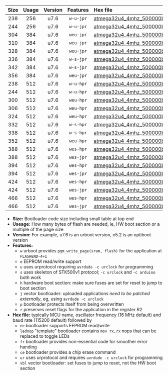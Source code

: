 |Size|Usage|Version|Features|Hex file|
|:-:|:-:|:-:|:-:|:--|
|238|256|u7.6|`w-u-jpr`|[atmega32u4_4mhz_500000bps_ur_vbl.hex](https://raw.githubusercontent.com/stefanrueger/urboot/main//atmega32u4_4mhz_500000bps_ur_vbl.hex)|
|244|256|u7.6|`w-u-jpr`|[atmega32u4_4mhz_500000bps_lednop_ur_vbl.hex](https://raw.githubusercontent.com/stefanrueger/urboot/main//atmega32u4_4mhz_500000bps_lednop_ur_vbl.hex)|
|304|384|u7.6|`weu-jpr`|[atmega32u4_4mhz_500000bps_ee_ur_vbl.hex](https://raw.githubusercontent.com/stefanrueger/urboot/main//atmega32u4_4mhz_500000bps_ee_ur_vbl.hex)|
|310|384|u7.6|`weu-jpr`|[atmega32u4_4mhz_500000bps_ee_lednop_ur_vbl.hex](https://raw.githubusercontent.com/stefanrueger/urboot/main//atmega32u4_4mhz_500000bps_ee_lednop_ur_vbl.hex)|
|328|384|u7.6|`weu-jpr`|[atmega32u4_4mhz_500000bps_ee_lednop_fr_ur_vbl.hex](https://raw.githubusercontent.com/stefanrueger/urboot/main//atmega32u4_4mhz_500000bps_ee_lednop_fr_ur_vbl.hex)|
|336|384|u7.6|`w-s-jpr`|[atmega32u4_4mhz_500000bps_vbl.hex](https://raw.githubusercontent.com/stefanrueger/urboot/main//atmega32u4_4mhz_500000bps_vbl.hex)|
|342|384|u7.6|`w-s-jpr`|[atmega32u4_4mhz_500000bps_lednop_vbl.hex](https://raw.githubusercontent.com/stefanrueger/urboot/main//atmega32u4_4mhz_500000bps_lednop_vbl.hex)|
|356|384|u7.6|`weu-jpr`|[atmega32u4_4mhz_500000bps_ee_lednop_fr_ce_ur_vbl.hex](https://raw.githubusercontent.com/stefanrueger/urboot/main//atmega32u4_4mhz_500000bps_ee_lednop_fr_ce_ur_vbl.hex)|
|238|512|u7.6|`w-u-hpr`|[atmega32u4_4mhz_500000bps_ur.hex](https://raw.githubusercontent.com/stefanrueger/urboot/main//atmega32u4_4mhz_500000bps_ur.hex)|
|244|512|u7.6|`w-u-hpr`|[atmega32u4_4mhz_500000bps_lednop_ur.hex](https://raw.githubusercontent.com/stefanrueger/urboot/main//atmega32u4_4mhz_500000bps_lednop_ur.hex)|
|300|512|u7.6|`weu-hpr`|[atmega32u4_4mhz_500000bps_ee_ur.hex](https://raw.githubusercontent.com/stefanrueger/urboot/main//atmega32u4_4mhz_500000bps_ee_ur.hex)|
|306|512|u7.6|`weu-hpr`|[atmega32u4_4mhz_500000bps_ee_lednop_ur.hex](https://raw.githubusercontent.com/stefanrueger/urboot/main//atmega32u4_4mhz_500000bps_ee_lednop_ur.hex)|
|324|512|u7.6|`weu-hpr`|[atmega32u4_4mhz_500000bps_ee_lednop_fr_ur.hex](https://raw.githubusercontent.com/stefanrueger/urboot/main//atmega32u4_4mhz_500000bps_ee_lednop_fr_ur.hex)|
|332|512|u7.6|`w-s-hpr`|[atmega32u4_4mhz_500000bps.hex](https://raw.githubusercontent.com/stefanrueger/urboot/main//atmega32u4_4mhz_500000bps.hex)|
|338|512|u7.6|`w-s-hpr`|[atmega32u4_4mhz_500000bps_lednop.hex](https://raw.githubusercontent.com/stefanrueger/urboot/main//atmega32u4_4mhz_500000bps_lednop.hex)|
|352|512|u7.6|`weu-hpr`|[atmega32u4_4mhz_500000bps_ee_lednop_fr_ce_ur.hex](https://raw.githubusercontent.com/stefanrueger/urboot/main//atmega32u4_4mhz_500000bps_ee_lednop_fr_ce_ur.hex)|
|388|512|u7.6|`wes-hpr`|[atmega32u4_4mhz_500000bps_ee.hex](https://raw.githubusercontent.com/stefanrueger/urboot/main//atmega32u4_4mhz_500000bps_ee.hex)|
|388|512|u7.6|`wes-jpr`|[atmega32u4_4mhz_500000bps_ee_vbl.hex](https://raw.githubusercontent.com/stefanrueger/urboot/main//atmega32u4_4mhz_500000bps_ee_vbl.hex)|
|394|512|u7.6|`wes-hpr`|[atmega32u4_4mhz_500000bps_ee_lednop.hex](https://raw.githubusercontent.com/stefanrueger/urboot/main//atmega32u4_4mhz_500000bps_ee_lednop.hex)|
|394|512|u7.6|`wes-jpr`|[atmega32u4_4mhz_500000bps_ee_lednop_vbl.hex](https://raw.githubusercontent.com/stefanrueger/urboot/main//atmega32u4_4mhz_500000bps_ee_lednop_vbl.hex)|
|424|512|u7.6|`wes-hpr`|[atmega32u4_4mhz_500000bps_ee_lednop_fr.hex](https://raw.githubusercontent.com/stefanrueger/urboot/main//atmega32u4_4mhz_500000bps_ee_lednop_fr.hex)|
|424|512|u7.6|`wes-jpr`|[atmega32u4_4mhz_500000bps_ee_lednop_fr_vbl.hex](https://raw.githubusercontent.com/stefanrueger/urboot/main//atmega32u4_4mhz_500000bps_ee_lednop_fr_vbl.hex)|
|466|512|u7.6|`wes-hpr`|[atmega32u4_4mhz_500000bps_ee_lednop_fr_ce.hex](https://raw.githubusercontent.com/stefanrueger/urboot/main//atmega32u4_4mhz_500000bps_ee_lednop_fr_ce.hex)|
|466|512|u7.6|`wes-jpr`|[atmega32u4_4mhz_500000bps_ee_lednop_fr_ce_vbl.hex](https://raw.githubusercontent.com/stefanrueger/urboot/main//atmega32u4_4mhz_500000bps_ee_lednop_fr_ce_vbl.hex)|

- **Size:** Bootloader code size including small table at top end
- **Useage:** How many bytes of flash are needed, ie, HW boot section or a multiple of the page size
- **Version:** For example, u7.6 is an urboot version, o5.2 is an optiboot version
- **Features:**
  + `w` urboot provides `pgm_write_page(sram, flash)` for the application at `FLASHEND-4+1`
  + `e` EEPROM read/write support
  + `u` uses urprotocol requiring `avrdude -c urclock` for programming
  + `s` uses skeleton of STK500v1 protocol; `-c urclock` and `-c arduino` both work
  + `h` hardware boot section: make sure fuses are set for reset to jump to boot section
  + `j` vector bootloader: uploaded applications *need to be patched externally*, eg, using `avrdude -c urclock`
  + `p` bootloader protects itself from being overwritten
  + `r` preserves reset flags for the application in the register R2
- **Hex file:** typically MCU name, oscillator frequency (16 MHz default) and baud rate (115200 default) followed by
  + `ee` bootloader supports EEPROM read/write
  + `lednop` "template" bootloader contains `mov rx,rx` nops that can be replaced to toggle LEDs
  + `fr` bootloader provides non-essential code for smoother error handing
  + `ce` bootloader provides a chip erase command
  + `ur` uses urprotocol and requires `avrdude -c urclock` for programming
  + `vbl` vector bootloader: set fuses to jump to reset, not the HW boot section

